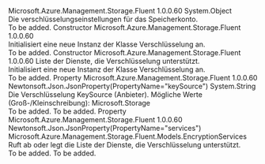 <Type Name="Encryption" FullName="Microsoft.Azure.Management.Storage.Fluent.Models.Encryption">
  <TypeSignature Language="C#" Value="public class Encryption" />
  <TypeSignature Language="ILAsm" Value=".class public auto ansi Encryption extends System.Object" />
  <TypeSignature Language="DocId" Value="T:Microsoft.Azure.Management.Storage.Fluent.Models.Encryption" />
  <TypeSignature Language="VB.NET" Value="Public Class Encryption" />
  <TypeSignature Language="F#" Value="type Encryption = class" />
  <AssemblyInfo>
    <AssemblyName>Microsoft.Azure.Management.Storage.Fluent</AssemblyName>
    <AssemblyVersion>1.0.0.60</AssemblyVersion>
  </AssemblyInfo>
  <Base>
    <BaseTypeName>System.Object</BaseTypeName>
  </Base>
  <Interfaces />
  <Docs>
    <summary>
            Die verschlüsselungseinstellungen für das Speicherkonto.
            </summary>
    <remarks>To be added.</remarks>
  </Docs>
  <Members>
    <Member MemberName=".ctor">
      <MemberSignature Language="C#" Value="public Encryption ();" />
      <MemberSignature Language="ILAsm" Value=".method public hidebysig specialname rtspecialname instance void .ctor() cil managed" />
      <MemberSignature Language="DocId" Value="M:Microsoft.Azure.Management.Storage.Fluent.Models.Encryption.#ctor" />
      <MemberSignature Language="VB.NET" Value="Public Sub New ()" />
      <MemberType>Constructor</MemberType>
      <AssemblyInfo>
        <AssemblyName>Microsoft.Azure.Management.Storage.Fluent</AssemblyName>
        <AssemblyVersion>1.0.0.60</AssemblyVersion>
      </AssemblyInfo>
      <Parameters />
      <Docs>
        <summary>
            Initialisiert eine neue Instanz der Klasse Verschlüsselung an.
            </summary>
        <remarks>To be added.</remarks>
      </Docs>
    </Member>
    <Member MemberName=".ctor">
      <MemberSignature Language="C#" Value="public Encryption (Microsoft.Azure.Management.Storage.Fluent.Models.EncryptionServices services = null);" />
      <MemberSignature Language="ILAsm" Value=".method public hidebysig specialname rtspecialname instance void .ctor(class Microsoft.Azure.Management.Storage.Fluent.Models.EncryptionServices services) cil managed" />
      <MemberSignature Language="DocId" Value="M:Microsoft.Azure.Management.Storage.Fluent.Models.Encryption.#ctor(Microsoft.Azure.Management.Storage.Fluent.Models.EncryptionServices)" />
      <MemberSignature Language="VB.NET" Value="Public Sub New (Optional services As EncryptionServices = null)" />
      <MemberSignature Language="F#" Value="new Microsoft.Azure.Management.Storage.Fluent.Models.Encryption : Microsoft.Azure.Management.Storage.Fluent.Models.EncryptionServices -&gt; Microsoft.Azure.Management.Storage.Fluent.Models.Encryption" Usage="new Microsoft.Azure.Management.Storage.Fluent.Models.Encryption services" />
      <MemberType>Constructor</MemberType>
      <AssemblyInfo>
        <AssemblyName>Microsoft.Azure.Management.Storage.Fluent</AssemblyName>
        <AssemblyVersion>1.0.0.60</AssemblyVersion>
      </AssemblyInfo>
      <Parameters>
        <Parameter Name="services" Type="Microsoft.Azure.Management.Storage.Fluent.Models.EncryptionServices" />
      </Parameters>
      <Docs>
        <param name="services">Liste der Dienste, die Verschlüsselung unterstützt.</param>
        <summary>
            Initialisiert eine neue Instanz der Klasse Verschlüsselung an.
            </summary>
        <remarks>To be added.</remarks>
      </Docs>
    </Member>
    <Member MemberName="KeySource">
      <MemberSignature Language="C#" Value="public static string KeySource { get; }" />
      <MemberSignature Language="ILAsm" Value=".property string KeySource" />
      <MemberSignature Language="DocId" Value="P:Microsoft.Azure.Management.Storage.Fluent.Models.Encryption.KeySource" />
      <MemberSignature Language="VB.NET" Value="Public Shared ReadOnly Property KeySource As String" />
      <MemberSignature Language="F#" Value="member this.KeySource : string" Usage="Microsoft.Azure.Management.Storage.Fluent.Models.Encryption.KeySource" />
      <MemberType>Property</MemberType>
      <AssemblyInfo>
        <AssemblyName>Microsoft.Azure.Management.Storage.Fluent</AssemblyName>
        <AssemblyVersion>1.0.0.60</AssemblyVersion>
      </AssemblyInfo>
      <Attributes>
        <Attribute>
          <AttributeName>Newtonsoft.Json.JsonProperty(PropertyName="keySource")</AttributeName>
        </Attribute>
      </Attributes>
      <ReturnValue>
        <ReturnType>System.String</ReturnType>
      </ReturnValue>
      <Docs>
        <summary>
            Die Verschlüsselung KeySource (Anbieter). Mögliche Werte (Groß-/Kleinschreibung): Microsoft.Storage
            </summary>
        <value>To be added.</value>
        <remarks>To be added.</remarks>
      </Docs>
    </Member>
    <Member MemberName="Services">
      <MemberSignature Language="C#" Value="public Microsoft.Azure.Management.Storage.Fluent.Models.EncryptionServices Services { get; set; }" />
      <MemberSignature Language="ILAsm" Value=".property instance class Microsoft.Azure.Management.Storage.Fluent.Models.EncryptionServices Services" />
      <MemberSignature Language="DocId" Value="P:Microsoft.Azure.Management.Storage.Fluent.Models.Encryption.Services" />
      <MemberSignature Language="VB.NET" Value="Public Property Services As EncryptionServices" />
      <MemberSignature Language="F#" Value="member this.Services : Microsoft.Azure.Management.Storage.Fluent.Models.EncryptionServices with get, set" Usage="Microsoft.Azure.Management.Storage.Fluent.Models.Encryption.Services" />
      <MemberType>Property</MemberType>
      <AssemblyInfo>
        <AssemblyName>Microsoft.Azure.Management.Storage.Fluent</AssemblyName>
        <AssemblyVersion>1.0.0.60</AssemblyVersion>
      </AssemblyInfo>
      <Attributes>
        <Attribute>
          <AttributeName>Newtonsoft.Json.JsonProperty(PropertyName="services")</AttributeName>
        </Attribute>
      </Attributes>
      <ReturnValue>
        <ReturnType>Microsoft.Azure.Management.Storage.Fluent.Models.EncryptionServices</ReturnType>
      </ReturnValue>
      <Docs>
        <summary>
            Ruft ab oder legt die Liste der Dienste, die Verschlüsselung unterstützt.
            </summary>
        <value>To be added.</value>
        <remarks>To be added.</remarks>
      </Docs>
    </Member>
  </Members>
</Type>